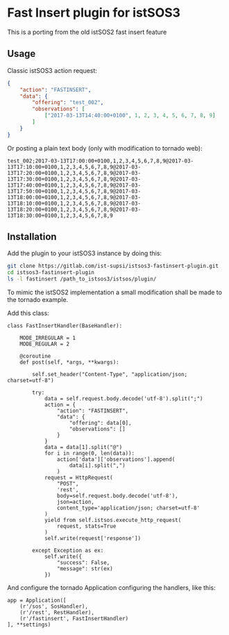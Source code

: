 # Fast Insert plugin for istSOS3

This is a porting from the old istSOS2 fast insert feature

## Usage

Classic istSOS3 action request:

```json
{
    "action": "FASTINSERT",
    "data": {
    	"offering": "test_002",
    	"observations": [
    		["2017-03-13T14:40:00+0100", 1, 2, 3, 4, 5, 6, 7, 8, 9]
    	]
    }
}
```

Or posting a plain text body (only with modification to tornado web):

```
test_002;2017-03-13T17:00:00+0100,1,2,3,4,5,6,7,8,9@2017-03-13T17:10:00+0100,1,2,3,4,5,6,7,8,9@2017-03-13T17:20:00+0100,1,2,3,4,5,6,7,8,9@2017-03-13T17:30:00+0100,1,2,3,4,5,6,7,8,9@2017-03-13T17:40:00+0100,1,2,3,4,5,6,7,8,9@2017-03-13T17:50:00+0100,1,2,3,4,5,6,7,8,9@2017-03-13T18:00:00+0100,1,2,3,4,5,6,7,8,9@2017-03-13T18:10:00+0100,1,2,3,4,5,6,7,8,9@2017-03-13T18:20:00+0100,1,2,3,4,5,6,7,8,9@2017-03-13T18:30:00+0100,1,2,3,4,5,6,7,8,9
```


## Installation

Add the plugin to your istSOS3 instance by doing this:

```bash
git clone https://gitlab.com/ist-supsi/istsos3-fastinsert-plugin.git
cd istsos3-fastinsert-plugin
ls -l fastinsert /path_to_istsos3/istsos/plugin/
```

To mimic the istSOS2 implementation a small modification shall be made to the
tornado example.

Add this class:

```python3
class FastInsertHandler(BaseHandler):

    MODE_IRREGULAR = 1
    MODE_REGULAR = 2

    @coroutine
    def post(self, *args, **kwargs):

        self.set_header("Content-Type", "application/json; charset=utf-8")

        try:
            data = self.request.body.decode('utf-8').split(";")
            action = {
                "action": "FASTINSERT",
                "data": {
                    "offering": data[0],
                    "observations": []
                }
            }
            data = data[1].split("@")
            for i in range(0, len(data)):
                action['data']['observations'].append(
                    data[i].split(",")
                )
            request = HttpRequest(
                "POST",
                'rest',
                body=self.request.body.decode('utf-8'),
                json=action,
                content_type='application/json; charset=utf-8'
            )
            yield from self.istsos.execute_http_request(
                request, stats=True
            )
            self.write(request['response'])

        except Exception as ex:
            self.write({
                "success": False,
                "message": str(ex)
            })
```

And configure the tornado Application configuring the handlers, like this:


```python3
app = Application([
    (r'/sos', SosHandler),
    (r'/rest', RestHandler),
    (r'/fastinsert', FastInsertHandler)
], **settings)

```
